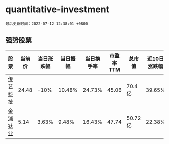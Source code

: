 # quantitative-investment

`最后更新时间：2022-07-12 12:38:01 +0800`

## 强势股票

|股票|当前价|当日涨跌幅|当日振幅|当日换手率|市盈率TTM|总市值|近10日涨跌幅|
|----|----|----|----|----|----|----|----|
|[传艺科技](https://xueqiu.com/S/SZ002866)|24.48|-10%|10.48%|24.73%|45.06|70.4亿|39.65%|
|[金浦钛业](https://xueqiu.com/S/SZ000545)|5.14|3.63%|9.48%|16.43%|47.74|50.72亿|22.38%|
